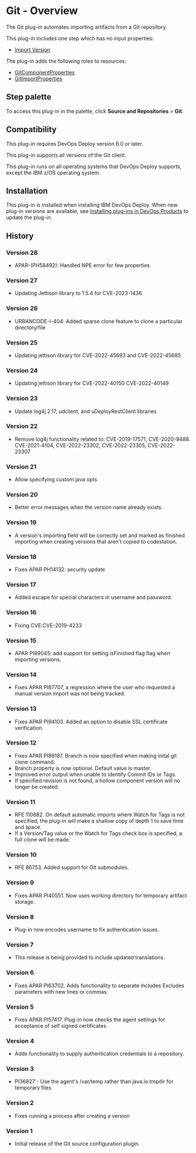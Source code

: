 
# Git - Overview

The Git plug-in automates importing artifacts from a Git repository.

This plug-in includes one step which has no input properties:

* [Import Version](settings.md#import-version)

The plug-in adds the following roles to resources:

* [GitComponentProperties](settings.md#gitcomponentproperties)
* [GitImportProperties](settings.md#gitimportproperties)

## Step palette

To access this plug-in in the palette, click **Source and Repositories** > **Git**.

## Compatibility

This plug-in requires DevOps Deploy version 6.0 or later.

This plug-in supports all versions of the Git client.

This plug-in runs on all operating systems that DevOps Deploy supports, except the IBM z/OS operating system.

## Installation

This plug-in is installed when installing IBM DevOps Deploy. When new plug-in versions are available, see [Installing plug-ins in DevOps Products](https://community.ibm.com/community/user/wasdevops/blogs/laurel-dickson-bull1/2022/06/13/install-plugins "Installing plug-ins in DevOps Deploy") to update the plug-in.

## History

### Version 28

* APAR-(PH58492): Handled NPE error for few properties

### Version 27

* Updating Jettison library to 1.5.4 for CVE-2023-1436

### Version 26

* URBANCODE-I-404: Added sparse clone feature to clone a particular directory/file

### Version 25

* Updating jettison library for CVE-2022-45693 and CVE-2022-45685

### Version 24

* Updating jettison library for CVE-2022-40150 CVE-2022-40149

### Version 23

* Update log4j 2.17, udclient, and uDeployRestClient libraries

### Version 22

* Remove log4j functionality related to: CVE-2019-17571, CVE-2020-9488. CVE-2021-4104, CVE-2022-23302, CVE-2022-23305, CVE-2022-23307

### Version 21

* Allow specifying custom java opts

### Version 20

* Better error messages when the version name already exists.

### Version 19

* A version's importing field will be correctly set and marked as finished importing when creating versions that aren't copied to codestation.

### Version 18

* Fixes APAR PH14132: security update

### Version 17

* Added escape for special characters in username and password.

### Version 16

* Fixing CVE:CVE-2019-4233

### Version 15

* APAR PI89045: add support for setting isFinished flag flag when importing versions.

### Version 14

* Fixes APAR PI87707, a regression where the user who requested a manual version import was not being tracked.

### Version 13

* Fixes APAR PI94103. Added an option to disable SSL certificate verification.

### Version 12

* Fixes APAR PI89187. Branch is now specified when making inital git clone command.
* Branch property is now optional. Default value is master.
* Improved error output when unable to identify Commit IDs or Tags.
* If specified revision is not found, a hollow component version will no longer be created.

### Version 11

* RFE 110682. On default automatic imports where Watch for Tags is not specified, the plug-in will make a shallow copy of depth 1 to save time and space.
* If a Version/Tag value or the Watch for Tags check box is specified, a full clone will be made.

### Version 10

* RFE 86753. Added support for Git submodules.

### Version 9

* Fixes APAR PI40551. Now uses working directory for temporary artifact storage.

### Version 8

* Plug-in now encodes username to fix authentication issues.

### Version 7

* This release is being provided to include updated translations.

### Version 6

* Fixes APAR PI63702. Adds functionality to separate Includes Excludes parameters with new lines or commas.

### Version 5

* Fixes APAR PI57417. Plug-in now checks the agent settings for acceptance of self signed certificates.

### Version 4

* Adds functionality to supply authentication credentials to a repository.

### Version 3

* PI36827 - Use the agent's /var/temp rather than java.io.tmpdir for temporary files

### Version 2

* Fixes running a process after creating a version

### Version 1

* Initial release of the Git source configuration plugin.
